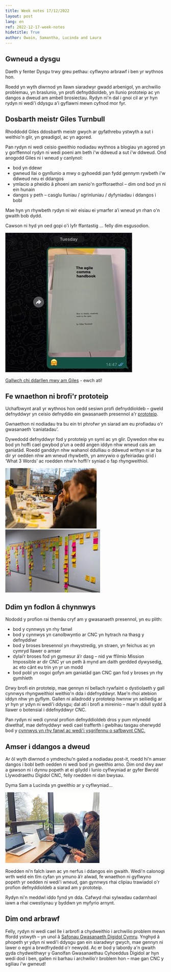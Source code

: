 ```yaml
---
title: Week notes 17/12/2022
layout: post
lang: en
ref: 2022-12-17-week-notes
hidetitle: True
author: Owain, Samantha, Lucinda and Laura
---
```


## Gwneud a dysgu

Daeth y fenter Dysgu trwy greu pethau: cyflwyno arbrawf i ben yr wythnos hon. 

Roedd yn wyth diwrnod yn llawn siaradwyr gwadd arbenigol, yn archwilio problemau, yn braslunio, yn profi defnyddioldeb, yn llunio prototeip ac yn dangos a dweud am ambell brosiectau. Rydyn ni'n dal i gnoi cil ar yr hyn rydyn ni wedi'i ddysgu a'i gyflawni mewn cyfnod mor fyr.

## Dosbarth meistr Giles Turnbull

Rhoddodd Giles ddosbarth meistr gwych ar gyfathrebu ystwyth a sut i weithio'n glir, yn greadigol, ac yn agored.

Pan rydyn ni wedi ceisio gweithio nodiadau wythnos a blogiau yn agored yn y gorffennol rydyn ni wedi poeni am beth i'w ddweud a sut i'w ddweud. Ond anogodd Giles ni i wneud y canlynol:

*	bod yn ddewr
*	gwneud llai o gynllunio a mwy o gyhoeddi pan fydd gennym rywbeth i'w ddweud neu ei ddangos
*	ymlacio a pheidio â phoeni am swnio'n gorfforaethol – dim ond bod yn ni ein hunain
*	dangos y peth – casglu lluniau / sgrinluniau / dyfyniadau i ddangos i bobl

Mae hyn yn rhywbeth rydyn ni wir eisiau ei ymarfer a’i wneud yn rhan o'n gwaith bob dydd. 

Cawson ni hyd yn oed gopi o'i lyfr ffantastig … felly dim esgusodion.

![alt text](https://github.com/nrw-lab/nrw-lab.github.io/blob/bd1b962440b96a3615d0771281c9d2cd10c35aa3/images/giles%20book.jpg?raw=true)

[Gallwch chi ddarllen mwy am Giles](https://gilest.org/) - ewch ati!

## Fe wnaethon ni brofi'r prototeip

Uchafbwynt arall yr wythnos hon oedd sesiwn profi defnyddioldeb – gweld defnyddwyr yn ceisio defnyddio ein gwasanaeth presennol a'r [prototeip](https://permissions-prototype.onrender.com/).

Gwnaethon ni nodiadau tra bu ein tri phrofwr yn siarad am eu profiadau o'r gwasanaeth ‘caniatadau’.

Dywedodd defnyddwyr fod y prototeip yn syml ac yn glir. Dywedon nhw eu bod yn hoffi cael gwybod p’un a oedd angen iddyn nhw wneud cais am ganiatâd. Roedd ganddyn nhw wahanol ddulliau o ddweud wrthyn ni ar ba dir yr oedden nhw am wneud rhywbeth, yn amrywio o gyfeiriadau grid i ‘What 3 Words’ ac roedden nhw’n hoffi'r syniad o fap rhyngweithiol.

![alt text](https://github.com/nrw-lab/nrw-lab.github.io/blob/bd1b962440b96a3615d0771281c9d2cd10c35aa3/images/lab%20working.jpg?raw=true)
![alt text](https://github.com/nrw-lab/nrw-lab.github.io/blob/bd1b962440b96a3615d0771281c9d2cd10c35aa3/images/post%20its.jpg?raw=true)

## Ddim yn fodlon â chynnwys

Nododd y profion rai themâu cryf am y gwasanaeth presennol, yn eu plith:

*	bod y cynnwys yn rhy fanwl
*	bod y cynnwys yn canolbwyntio ar CNC yn hytrach na thasg y defnyddiwr
*	bod y broses bresennol yn rhwystredig, yn straen, yn feichus ac yn cymryd llawer o amser
*	dylai’r broses fod yn gymesur â’r dasg – nid yw ffilmio Mission Impossible ar dir CNC yr un peth â mynd am daith gerdded dywysedig, ac eto cânt eu trin yn yr un modd
*	bod pobl yn osgoi gofyn am ganiatâd gan CNC gan fod y broses yn rhy gymhleth

Drwy brofi ein prototeip, mae gennyn ni bellach rywfaint o dystiolaeth y gall cynnwys rhyngweithiol weithio'n dda i ddefnyddwyr. Mae'n rhoi atebion iddyn nhw yn gyflym. Gallen ni ailadrodd y prototeip hwnnw yn seiliedig ar yr hyn yr ydyn ni wedi'i ddysgu; dal ati i brofi a mireinio – mae'n ddull sydd â llawer o botensial i ddefnyddwyr CNC.

Pan rydyn ni wedi cynnal profion defnyddioldeb dros y pum mlynedd diwethaf, mae defnyddwyr wedi cael trafferth i gwblhau tasgau oherwydd bod y [cynnwys yn rhy fanwl ac wedi'i ysgrifennu o safbwynt CNC.](https://gwasanaethaucyhoeddusdigidol.llyw.cymru/dim-gwastraff-datguddior-cynnwys-y-mae-ei-angen-ar-ddefnyddwyr-yn-un-o-wasanaethau-cyfoeth-naturiol-cymru/?_gl=1*rdxtfp*_ga*ODY0NjI3NTA4LjE2NzExMTQ0MTA.*_ga_HKYTNYNSKE*MTY3MTU3MjY0NC40LjEuMTY3MTU3MjY0NC4wLjAuMA..)

## Amser i ddangos a dweud

Ar ôl wyth diwrnod o ymdrechu’n galed a nodiadau post-it, roedd hi’n amser dangos i bobl beth oedden ni wedi bod yn gweithio arno. Dim ond dwy awr a gawson ni i dynnu popeth at ei gilydd i lunio cyflwyniad ar gyfer Bwrdd Llywodraethu Digidol CNC, felly roedden ni dan bwysau.

Dyma Sam a Lucinda yn gweithio ar y cyflwyniad...

![alt text](https://github.com/nrw-lab/nrw-lab.github.io/blob/bd1b962440b96a3615d0771281c9d2cd10c35aa3/images/Sam-Lucinda.jpg?raw=true)

Roedden ni’n falch iawn ac yn nerfus i ddangos ein gwaith. Wedi'n calonogi wrth weld ein tîm cyfan yn ymuno â’r alwad, fe wnaethon ni gyflwyno popeth yr oedden ni wedi'i wneud, gan gynnwys rhai clipiau trawiadol o'r profion defnyddioldeb a siarad am y prototeip.  

Rydyn ni'n meddwl iddo fynd yn dda. Cafwyd rhai sylwadau cadarnhaol iawn a rhai cwestiynau y byddwn yn myfyrio arnynt.

## Dim ond arbrawf

Felly, rydyn ni wedi cael lle i arbrofi a chydweithio i archwilio problem mewn ffordd ystwyth – yn unol â [Safonau Gwasanaeth Digidol Cymru](https://gwasanaethaucyhoeddusdigidol.llyw.cymru/adnoddau/safonau-gwasanaeth-digidol/). Ynghyd â phopeth yr ydyn ni wedi'i ddysgu gan ein siaradwyr gwych, mae gennyn ni lawer o egni a brwdfrydedd o'r newydd. Ac er bod y labordy a'n gwaith gyda chydweithwyr y Ganolfan Gwasanaethau Cyhoeddus Digidol ar hyn wedi dod i ben, gallen ni barhau i archwilio'r broblem hon – mae gan CNC y sgiliau i'w gwneud! 
